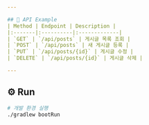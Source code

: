 ```yaml
---

## 🧪 API Example
| Method | Endpoint | Description |
|:-------|:----------|:-------------|
| `GET` | `/api/posts` | 게시글 목록 조회 |
| `POST` | `/api/posts` | 새 게시글 등록 |
| `PUT` | `/api/posts/{id}` | 게시글 수정 |
| `DELETE` | `/api/posts/{id}` | 게시글 삭제 |

---
```


## ⚙️ Run
```bash
# 개발 환경 실행
./gradlew bootRun
